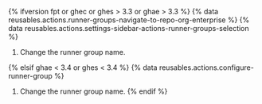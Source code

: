 {% ifversion fpt or ghec or ghes > 3.3 or ghae > 3.3 %}
{% data reusables.actions.runner-groups-navigate-to-repo-org-enterprise %}
{% data reusables.actions.settings-sidebar-actions-runner-groups-selection %}
1. Change the runner group name.

{% elsif ghae < 3.4 or ghes < 3.4 %}
{% data reusables.actions.configure-runner-group %}
1. Change the runner group name.
{% endif %}
